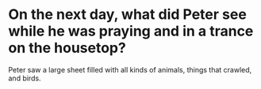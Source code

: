 # On the next day, what did Peter see while he was praying and in a trance on the housetop?

Peter saw a large sheet filled with all kinds of animals, things that crawled, and birds.
